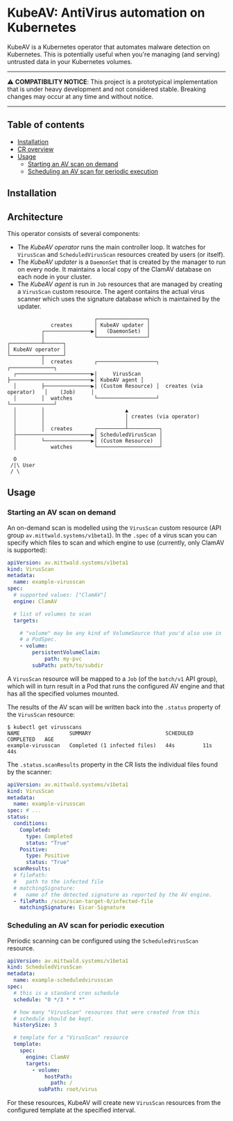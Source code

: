 
# KubeAV: AntiVirus automation on Kubernetes

KubeAV is a Kubernetes operator that automates malware detection on Kubernetes. This is potentially useful when you're managing (and serving) untrusted data in your Kubernetes volumes.

<hr>

:warning: **COMPATIBILITY NOTICE**: This project is a prototypical implementation that is under heavy development and not considered stable. Breaking changes may occur at any time and without notice.

<hr>

## Table of contents

<!-- START doctoc generated TOC please keep comment here to allow auto update -->
<!-- DON'T EDIT THIS SECTION, INSTEAD RE-RUN doctoc TO UPDATE -->


- [Installation](#installation)
- [CR overview](#cr-overview)
- [Usage](#usage)
  - [Starting an AV scan on demand](#starting-an-av-scan-on-demand)
  - [Scheduling an AV scan for periodic execution](#scheduling-an-av-scan-for-periodic-execution)

<!-- END doctoc generated TOC please keep comment here to allow auto update -->

## Installation

## Architecture

This operator consists of several components:

- The _KubeAV operator_ runs the main controller loop. It watches for `VirusScan` and `ScheduledVirusScan` resources created by users (or itself).
- The _KubeAV updater_ is a `DaemonSet` that is created by the manager to run on every node. It maintains a local copy of the ClamAV database on each node in your cluster.
- The _KubeAV agent_ is run in `Job` resources that are managed by creating a `VirusScan` custom resource. The agent contains the actual virus scanner which uses the signature database which is maintained by the updater.

```
                            ┌────────────────┐
              creates       │ KubeAV updater │
           ┌───────────────▶│   (DaemonSet)  │
           │                └────────────────┘
┌──────────┴──────┐
│ KubeAV operator │
└──────────┬──────┘
           │  creates       ┌───────────────────┐                           ┌──────────────┐
  ┌────────────────────────▶|     VirusScan     ├──────────────────────────▶│ KubeAV agent │
  │        ├───────────────▶| (Custom Resource) │  creates (via operator)   │    (Job)     │
  │        │  watches       └───────────────────┘                           └──────────────┘
  │        │                          ▲
  │        │                          │ creates (via operator)
  │        │                          │
  │        │  creates       ┌─────────┴──────────┐
  ├────────────────────────▶│ ScheduledVirusScan │
  │        └───────────────▶│ (Custom Resource)  │
  │           watches       └────────────────────┘

  O
 /|\ User
 / \
```

## Usage

### Starting an AV scan on demand

An on-demand scan is modelled using the `VirusScan` custom resource (API group `av.mittwald.systems/v1beta1`). In the `.spec` of a virus scan you can specify which files to scan and which engine to use (currently, only ClamAV is supported):

```yaml
apiVersion: av.mittwald.systems/v1beta1
kind: VirusScan
metadata:
  name: example-virusscan
spec:
  # supported values: ["ClamAV"]
  engine: ClamAV

  # list of volumes to scan
  targets:

    # "volume" may be any kind of VolumeSource that you'd also use in
    # a PodSpec.
    - volume:
        persistentVolumeClaim:
            path: my-pvc
        subPath: path/to/subdir
```

A `VirusScan` resource will be mapped to a `Job` (of the `batch/v1` API group), which will in turn result in a Pod that runs the configured AV engine and that has all the specified volumes mounted.

The results of the AV scan will be written back into the `.status` property of the `VirusScan` resource:

```console
$ kubectl get virusscans
NAME                SUMMARY                        SCHEDULED   COMPLETED   AGE
example-virusscan   Completed (1 infected files)   44s         11s         44s
```

The `.status.scanResults` property in the CR lists the individual files found by the scanner:

```yaml
apiVersion: av.mittwald.systems/v1beta1
kind: VirusScan
metadata:
  name: example-virusscan
spec: # ...
status:
  conditions:
    Completed:
      type: Completed
      status: "True"
    Positive:
      type: Positive
      status: "True"
  scanResults:
  # filePath:
  #   path to the infected file
  # matchingSignature:
  #   name of the detected signature as reported by the AV engine.
  - filePath: /scan/scan-target-0/infected-file
    matchingSignature: Eicar-Signature
```

### Scheduling an AV scan for periodic execution

Periodic scanning can be configured using the `ScheduledVirusScan` resource.

```yaml
apiVersion: av.mittwald.systems/v1beta1
kind: ScheduledVirusScan
metadata:
  name: example-scheduledvirusscan
spec:
  # this is a standard cron schedule
  schedule: "0 */3 * * *"

  # how many "VirusScan" resources that were created from this
  # schedule should be kept.
  historySize: 3

  # template for a "VirusScan" resource
  template:
    spec:
      engine: ClamAV
      targets:
        - volume:
            hostPath:
              path: /
          subPath: root/virus
```

For these resources, KubeAV will create new `VirusScan` resources from the configured template at the specified interval.